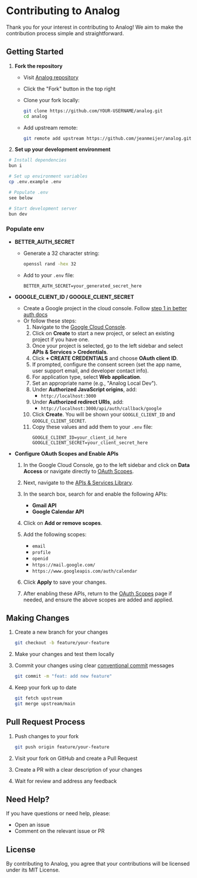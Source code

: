 # Contributing to Analog

Thank you for your interest in contributing to Analog! We aim to make the contribution process simple and straightforward.

## Getting Started

1. **Fork the repository**

   - Visit [Analog repository](https://github.com/jeanmeijer/analog)
   - Click the "Fork" button in the top right
   - Clone your fork locally:

     ```bash
     git clone https://github.com/YOUR-USERNAME/analog.git
     cd analog
     ```

   - Add upstream remote:

     ```bash
     git remote add upstream https://github.com/jeanmeijer/analog.git
     ```

2. **Set up your development environment**

```bash
 # Install dependencies
 bun i

 # Set up environment variables
 cp .env.example .env

 # Populate .env
 see below

 # Start development server
 bun dev
```

### Populate env

- **BETTER_AUTH_SECRET**

  - Generate a 32 character string:
    ```bash
    openssl rand -hex 32
    ```
  - Add to your `.env` file:
    ```env
    BETTER_AUTH_SECRET=your_generated_secret_here
    ```

- **GOOGLE_CLIENT_ID / GOOGLE_CLIENT_SECRET**

  - Create a Google project in the cloud console. Follow [step 1 in better auth docs](https://www.better-auth.com/docs/authentication/google)
  - Or follow these steps:
    1. Navigate to the [Google Cloud Console](https://console.cloud.google.com/).
    2. Click on **Create** to start a new project, or select an existing project if you have one.
    3. Once your project is selected, go to the left sidebar and select **APIs & Services > Credentials**.
    4. Click **+ CREATE CREDENTIALS** and choose **OAuth client ID**.
    5. If prompted, configure the consent screen (set the app name, user support email, and developer contact info).
    6. For application type, select **Web application**.
    7. Set an appropriate name (e.g., "Analog Local Dev").
    8. Under **Authorized JavaScript origins**, add:
       - `http://localhost:3000`
    9. Under **Authorized redirect URIs**, add:
       - `http://localhost:3000/api/auth/callback/google`
    10. Click **Create**. You will be shown your `GOOGLE_CLIENT_ID` and `GOOGLE_CLIENT_SECRET`.
    11. Copy these values and add them to your `.env` file:
        ```env
        GOOGLE_CLIENT_ID=your_client_id_here
        GOOGLE_CLIENT_SECRET=your_client_secret_here
        ```

- **Configure OAuth Scopes and Enable APIs**

  1.  In the Google Cloud Console, go to the left sidebar and click on **Data Access** or navigate directly to [OAuth Scopes](https://console.cloud.google.com/auth/scopes).
  2.  Next, navigate to the [APIs & Services Library](https://console.cloud.google.com/apis/library?).
  3.  In the search box, search for and enable the following APIs:
      - **Gmail API**
      - **Google Calendar API**
  4.  Click on **Add or remove scopes**.
  5.  Add the following scopes:
      - `email`
      - `profile`
      - `openid`
      - `https://mail.google.com/`
      - `https://www.googleapis.com/auth/calendar`
  6.  Click **Apply** to save your changes.

  7.  After enabling these APIs, return to the [OAuth Scopes](https://console.cloud.google.com/auth/scopes) page if needed, and ensure the above scopes are added and applied.

## Making Changes

1. Create a new branch for your changes

   ```bash
   git checkout -b feature/your-feature
   ```

2. Make your changes and test them locally

3. Commit your changes using clear [conventional commit](https://www.conventionalcommits.org/en/v1.0.0/) messages

   ```bash
   git commit -m "feat: add new feature"
   ```

4. Keep your fork up to date

   ```bash
   git fetch upstream
   git merge upstream/main
   ```

## Pull Request Process

1. Push changes to your fork

   ```bash
   git push origin feature/your-feature
   ```

2. Visit your fork on GitHub and create a Pull Request
3. Create a PR with a clear description of your changes
4. Wait for review and address any feedback

## Need Help?

If you have questions or need help, please:

- Open an issue
- Comment on the relevant issue or PR

## License

By contributing to Analog, you agree that your contributions will be licensed under its MIT License.
